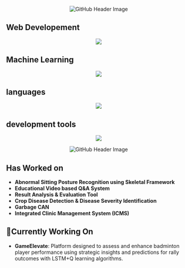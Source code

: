 
<p align="center">
  <img src="https://github.com/user-attachments/assets/bd5693e7-23af-4f50-a513-b2ab7e1cb55d" alt="GitHub Header Image"/>
</p>

## Web Developement
<p align="center">
  <a href="https://skillicons.dev">
    <img src="https://skillicons.dev/icons?i=js,html,css,flask,django,fastapi" />
  </a>
</p>

## Machine Learning
<p align="center">
  <a href="https://skillicons.dev">
    <img src="https://skillicons.dev/icons?i=opencv,pytorch,sklearn" />
  </a>
</p>

## languages
<p align="center">
  <a href="https://skillicons.dev">
  <img src="https://skillicons.dev/icons?i=py,mysql,c" />
  </a>
</p>

##  development tools
<p align="center">
  <a href="https://skillicons.dev">
 <img src="https://skillicons.dev/icons?i=vscode,github,jupyter" />
  </a>
</p>

<p align="center">
  <img src="https://github.com/user-attachments/assets/bd5693e7-23af-4f50-a513-b2ab7e1cb55d" alt="GitHub Header Image"/>
</p>


## Has Worked on

- **Abnormal Sitting Posture Recognition using Skeletal Framework**
- **Educational Video based Q&A System**
- **Result Analysis & Evaluation Tool**
- **Crop Disease Detection & Disease Severity Identification**
- **Garbage CAN** 
- **Integrated Clinic Management System (ICMS)**

## 🔭Currently Working On

- **GameElevate**: Platform designed to assess and enhance badminton player performance using strategic insights and predictions for rally outcomes with LSTM+Q learning algorithms.

